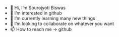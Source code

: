 - 👋 Hi, I’m Sourojyoti Biswas
- 👀 I’m interested in github
- 🌱 I’m currently learning many new things
- 💞️ I’m looking to collaborate on whatever you want
- 📫 How to reach me -> github

<!---
sb8240/sb8240 is a ✨ special ✨ repository because its `README.md` (this file) appears on your GitHub profile.
You can click the Preview link to take a look at your changes.
--->
